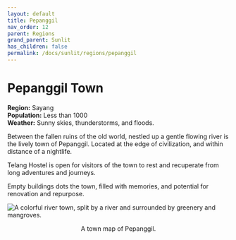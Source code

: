```yaml
---
layout: default
title: Pepanggil
nav_order: 12
parent: Regions
grand_parent: Sunlit
has_children: false
permalink: /docs/sunlit/regions/pepanggil
---
```

# Pepanggil Town

**Region:** Sayang <br>
**Population:** Less than 1000 <br>
**Weather:** Sunny skies, thunderstorms, and floods.

Between the fallen ruins of the old world, nestled up a gentle flowing river is the lively town of Pepanggil. Located at the edge of civilization, and within distance of a nightlife.

Telang Hostel is open for visitors of the town to rest and recuperate from long adventures and journeys.

Empty buildings dots the town, filled with memories, and potential for renovation and repurpose.

![A colorful river town, split by a river and surrounded by greenery and mangroves.](/assets/assets/images-sunlit/mapSayangHeartland1.png "Pepanggil Map")

<p style="text-align: center;">A town map of Pepanggil.</p>
